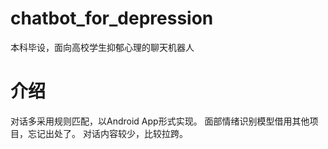 # chatbot_for_depression
本科毕设，面向高校学生抑郁心理的聊天机器人
# 介绍
对话多采用规则匹配，以Android App形式实现。
面部情绪识别模型借用其他项目，忘记出处了。
对话内容较少，比较拉跨。

